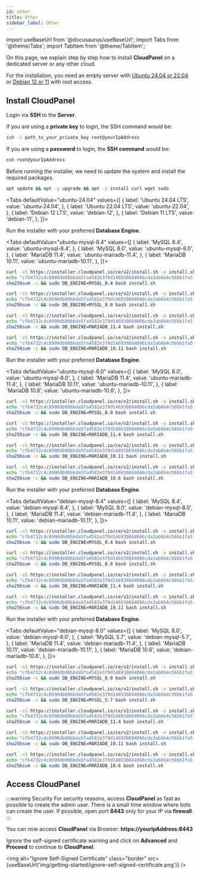 ```yaml
---
id: other
title: Other
sidebar_label: Other
---
```


import useBaseUrl from '@docusaurus/useBaseUrl';
import Tabs from '@theme/Tabs';
import TabItem from '@theme/TabItem';

On this page, we explain step by step how to install **CloudPanel** on a dedicated server or any other cloud. <br />

For the installation, you need an empty server with [Ubuntu 24.04 or 22.04](../../requirements) or [Debian 12 or 11](../../requirements) with root access.

## Install CloudPanel

Login via **SSH** to the **Server**.

If you are using a **private key** to login, the SSH command would be:

```bash
ssh -i path_to_your_private_key root@yourIpAddress
```

If you are using a **password** to login, the **SSH command** would be:

```bash
ssh root@yourIpAddress
```

Before running the installer, we need to update the system and install the required packages.

```bash
apt update && apt -y upgrade && apt -y install curl wget sudo
```

<Tabs
defaultValue="ubuntu-24.04"
values={[
{ label: 'Ubuntu 24.04 LTS', value: 'ubuntu-24.04', },
{ label: 'Ubuntu 22.04 LTS', value: 'ubuntu-22.04', },
{ label: 'Debian 12 LTS', value: 'debian-12', },
{ label: 'Debian 11 LTS', value: 'debian-11', },
]}>
<TabItem value="ubuntu-24.04">

Run the installer with your preferred **Database Engine**.

<Tabs
defaultValue="ubuntu-mysql-8.4"
values={[
{ label: 'MySQL 8.4', value: 'ubuntu-mysql-8.4', },
{ label: 'MySQL 8.0', value: 'ubuntu-mysql-8.0', },
{ label: 'MariaDB 11.4', value: 'ubuntu-mariadb-11.4', },
{ label: 'MariaDB 10.11', value: 'ubuntu-mariadb-10.11', },
]}>
<TabItem value="ubuntu-mysql-8.4">

```bash
curl -sS https://installer.cloudpanel.io/ce/v2/install.sh -o install.sh; \
echo "cfb4732c4c8990db00bbda5fa4582e379d146938684066cda3ab6b4c56bb1fa5 install.sh" | \
sha256sum -c && sudo DB_ENGINE=MYSQL_8.4 bash install.sh
```

</TabItem>
<TabItem value="ubuntu-mysql-8.0">

```bash
curl -sS https://installer.cloudpanel.io/ce/v2/install.sh -o install.sh; \
echo "cfb4732c4c8990db00bbda5fa4582e379d146938684066cda3ab6b4c56bb1fa5 install.sh" | \
sha256sum -c && sudo DB_ENGINE=MYSQL_8.0 bash install.sh
```

</TabItem>
<TabItem value="ubuntu-mariadb-11.4">

```bash
curl -sS https://installer.cloudpanel.io/ce/v2/install.sh -o install.sh; \
echo "cfb4732c4c8990db00bbda5fa4582e379d146938684066cda3ab6b4c56bb1fa5 install.sh" | \
sha256sum -c && sudo DB_ENGINE=MARIADB_11.4 bash install.sh
```

</TabItem>
<TabItem value="ubuntu-mariadb-10.11">

```bash
curl -sS https://installer.cloudpanel.io/ce/v2/install.sh -o install.sh; \
echo "cfb4732c4c8990db00bbda5fa4582e379d146938684066cda3ab6b4c56bb1fa5 install.sh" | \
sha256sum -c && sudo DB_ENGINE=MARIADB_10.11 bash install.sh
```

</TabItem>
</Tabs>

</TabItem>

<TabItem value="ubuntu-22.04">

Run the installer with your preferred **Database Engine**.

<Tabs
defaultValue="ubuntu-mysql-8.0"
values={[
{ label: 'MySQL 8.0', value: 'ubuntu-mysql-8.0', },
{ label: 'MariaDB 11.4', value: 'ubuntu-mariadb-11.4', },
{ label: 'MariaDB 10.11', value: 'ubuntu-mariadb-10.11', },
{ label: 'MariaDB 10.6', value: 'ubuntu-mariadb-10.6', },
]}>
<TabItem value="ubuntu-mysql-8.0">

```bash
curl -sS https://installer.cloudpanel.io/ce/v2/install.sh -o install.sh; \
echo "cfb4732c4c8990db00bbda5fa4582e379d146938684066cda3ab6b4c56bb1fa5 install.sh" | \
sha256sum -c && sudo DB_ENGINE=MYSQL_8.0 bash install.sh
```

</TabItem>
<TabItem value="ubuntu-mariadb-11.4">

```bash
curl -sS https://installer.cloudpanel.io/ce/v2/install.sh -o install.sh; \
echo "cfb4732c4c8990db00bbda5fa4582e379d146938684066cda3ab6b4c56bb1fa5 install.sh" | \
sha256sum -c && sudo DB_ENGINE=MARIADB_11.4 bash install.sh
```

</TabItem>
<TabItem value="ubuntu-mariadb-10.11">

```bash
curl -sS https://installer.cloudpanel.io/ce/v2/install.sh -o install.sh; \
echo "cfb4732c4c8990db00bbda5fa4582e379d146938684066cda3ab6b4c56bb1fa5 install.sh" | \
sha256sum -c && sudo DB_ENGINE=MARIADB_10.11 bash install.sh
```

</TabItem>
<TabItem value="ubuntu-mariadb-10.6">

```bash
curl -sS https://installer.cloudpanel.io/ce/v2/install.sh -o install.sh; \
echo "cfb4732c4c8990db00bbda5fa4582e379d146938684066cda3ab6b4c56bb1fa5 install.sh" | \
sha256sum -c && sudo DB_ENGINE=MARIADB_10.6 bash install.sh
```

</TabItem>
</Tabs>

</TabItem>

<TabItem value="debian-12">

Run the installer with your preferred **Database Engine**.

<Tabs
defaultValue="debian-mysql-8.4"
values={[
{ label: 'MySQL 8.4', value: 'debian-mysql-8.4', },
{ label: 'MySQL 8.0', value: 'debian-mysql-8.0', },
{ label: 'MariaDB 11.4', value: 'debian-mariadb-11.4', },
{ label: 'MariaDB 10.11', value: 'debian-mariadb-10.11', },
]}>
<TabItem value="debian-mysql-8.4">

```bash
curl -sS https://installer.cloudpanel.io/ce/v2/install.sh -o install.sh; \
echo "cfb4732c4c8990db00bbda5fa4582e379d146938684066cda3ab6b4c56bb1fa5 install.sh" | \
sha256sum -c && sudo DB_ENGINE=MYSQL_8.4 bash install.sh
```

</TabItem>
<TabItem value="debian-mysql-8.0">

```bash
curl -sS https://installer.cloudpanel.io/ce/v2/install.sh -o install.sh; \
echo "cfb4732c4c8990db00bbda5fa4582e379d146938684066cda3ab6b4c56bb1fa5 install.sh" | \
sha256sum -c && sudo DB_ENGINE=MYSQL_8.0 bash install.sh
```

</TabItem>
<TabItem value="debian-mariadb-11.4">

```bash
curl -sS https://installer.cloudpanel.io/ce/v2/install.sh -o install.sh; \
echo "cfb4732c4c8990db00bbda5fa4582e379d146938684066cda3ab6b4c56bb1fa5 install.sh" | \
sha256sum -c && sudo DB_ENGINE=MARIADB_11.4 bash install.sh
```

</TabItem>
<TabItem value="debian-mariadb-10.11">

```bash
curl -sS https://installer.cloudpanel.io/ce/v2/install.sh -o install.sh; \
echo "cfb4732c4c8990db00bbda5fa4582e379d146938684066cda3ab6b4c56bb1fa5 install.sh" | \
sha256sum -c && sudo DB_ENGINE=MARIADB_10.11 bash install.sh
```

</TabItem>
</Tabs>

</TabItem>

<TabItem value="debian-11">

Run the installer with your preferred **Database Engine**.

<Tabs
defaultValue="debian-mysql-8.0"
values={[
{ label: 'MySQL 8.0', value: 'debian-mysql-8.0', },
{ label: 'MySQL 5.7', value: 'debian-mysql-5.7', },
{ label: 'MariaDB 11.4', value: 'debian-mariadb-11.4', },
{ label: 'MariaDB 10.11', value: 'debian-mariadb-10.11', },
{ label: 'MariaDB 10.6', value: 'debian-mariadb-10.6', },
]}>
<TabItem value="debian-mysql-8.0">

```bash
curl -sS https://installer.cloudpanel.io/ce/v2/install.sh -o install.sh; \
echo "cfb4732c4c8990db00bbda5fa4582e379d146938684066cda3ab6b4c56bb1fa5 install.sh" | \
sha256sum -c && sudo DB_ENGINE=MYSQL_8.0 bash install.sh
```

</TabItem>
<TabItem value="debian-mysql-5.7">

```bash
curl -sS https://installer.cloudpanel.io/ce/v2/install.sh -o install.sh; \
echo "cfb4732c4c8990db00bbda5fa4582e379d146938684066cda3ab6b4c56bb1fa5 install.sh" | \
sha256sum -c && sudo DB_ENGINE=MYSQL_5.7 bash install.sh
```

</TabItem>
<TabItem value="debian-mariadb-11.4">

```bash
curl -sS https://installer.cloudpanel.io/ce/v2/install.sh -o install.sh; \
echo "cfb4732c4c8990db00bbda5fa4582e379d146938684066cda3ab6b4c56bb1fa5 install.sh" | \
sha256sum -c && sudo DB_ENGINE=MARIADB_11.4 bash install.sh
```

</TabItem>
<TabItem value="debian-mariadb-10.11">

```bash
curl -sS https://installer.cloudpanel.io/ce/v2/install.sh -o install.sh; \
echo "cfb4732c4c8990db00bbda5fa4582e379d146938684066cda3ab6b4c56bb1fa5 install.sh" | \
sha256sum -c && sudo DB_ENGINE=MARIADB_10.11 bash install.sh
```

</TabItem>
<TabItem value="debian-mariadb-10.6">

```bash
curl -sS https://installer.cloudpanel.io/ce/v2/install.sh -o install.sh; \
echo "cfb4732c4c8990db00bbda5fa4582e379d146938684066cda3ab6b4c56bb1fa5 install.sh" | \
sha256sum -c && sudo DB_ENGINE=MARIADB_10.6 bash install.sh
```

</TabItem>
</Tabs>

</TabItem>

</Tabs>

## Access CloudPanel

:::warning Security
For security reasons, access **CloudPanel** as fast as possible to create the admin user. There is a small time window where bots can create the user.
If possible, open port **8443** only for your IP via **firewall**.
:::

You can now access **CloudPanel** via Browser: **https://yourIpAddress:8443**

Ignore the self-signed certificate warning and click on **Advanced** and **Proceed** to continue to **CloudPanel**.

<img alt="Ignore Self-Signed Certificate" class="border" src={useBaseUrl('img/getting-started/ignore-self-signed-certificate.png')} />
